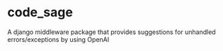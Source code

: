 # code_sage
A django middleware package that provides suggestions for unhandled errors/exceptions by using OpenAI
